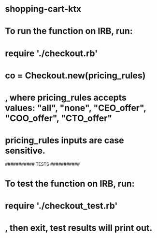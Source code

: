 # shopping-cart-ktx

# To run the function on IRB, run:
# require './checkout.rb'
# co = Checkout.new(pricing_rules)

# , where pricing_rules accepts values: "all", "none", "CEO_offer", "COO_offer", "CTO_offer"
# pricing_rules inputs are case sensitive.

########### TESTS ###########
# To test the function on IRB, run:
# require './checkout_test.rb'
# , then exit, test results will print out.
